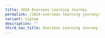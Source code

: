 ```yaml
---
title: 2024 Overseas Learning Journey
permalink: /2024-overseas-learning-journey/
variant: tiptap
description: ""
third_nav_title: Overseas Learning Journey
---
```

